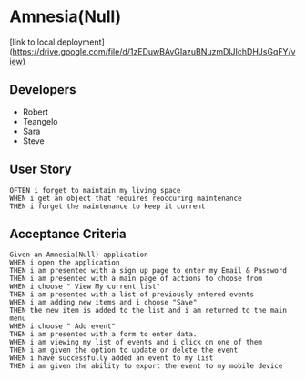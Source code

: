 # Amnesia(Null)
[link to local deployment] (https://drive.google.com/file/d/1zEDuwBAvGIazuBNuzmDlJIchDHJsGqFY/view)
## Developers

* Robert
* Teangelo
* Sara
* Steve

## User Story
```
OFTEN i forget to maintain my living space
WHEN i get an object that requires reoccuring maintenance
THEN i forget the maintenance to keep it current

```
## Acceptance Criteria
```
Given an Amnesia(Null) application 
WHEN i open the application
THEN i am presented with a sign up page to enter my Email & Password
THEN i am presented with a main page of actions to choose from
WHEN i choose " View My current list"
THEN i am presented with a list of previously entered events
WHEN i am adding new items and i choose "Save"
THEN the new item is added to the list and i am returned to the main menu
WHEN i choose " Add event" 
THEN i am presented with a form to enter data.
WHEN i am viewing my list of events and i click on one of them
THEN i am given the option to update or delete the event
WHEN i have successfully added an event to my list
THEN i am given the ability to export the event to my mobile device
```